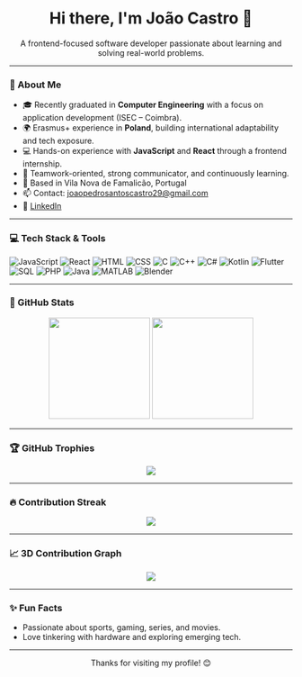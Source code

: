 
<!--
**JayOC29/JayOC29** is a ✨ _special_ ✨ repository because its `README.md` (this file) appears on your GitHub profile.

Here are some ideas to get you started:

- 🔭 I’m currently working on ...
- 🌱 I’m currently learning ...
- 👯 I’m looking to collaborate on ...
- 🤔 I’m looking for help with ...
- 💬 Ask me about ...
- 📫 How to reach me: ...
- 😄 Pronouns: ...
- ⚡ Fun fact: ...
-->
<h1 align="center">Hi there, I'm João Castro 👋</h1>
<p align="center">
  A frontend-focused software developer passionate about learning and solving real-world problems.
</p>

---

### 🧠 About Me

- 🎓 Recently graduated in **Computer Engineering** with a focus on application development (ISEC – Coimbra).
- 🌍 Erasmus+ experience in **Poland**, building international adaptability and tech exposure.
- 💻 Hands-on experience with **JavaScript** and **React** through a frontend internship.
- 🤝 Teamwork-oriented, strong communicator, and continuously learning.
- 📍 Based in Vila Nova de Famalicão, Portugal  
- 📫 Contact: joaopedrosantoscastro29@gmail.com  
- 🔗 [LinkedIn](https://www.linkedin.com/in/jo%C3%A3o-castro-482798255/)

---

### 💻 Tech Stack & Tools

![JavaScript](https://img.shields.io/badge/-JavaScript-05122A?style=flat&logo=javascript)
![React](https://img.shields.io/badge/-React-05122A?style=flat&logo=react)
![HTML](https://img.shields.io/badge/-HTML5-05122A?style=flat&logo=html5)
![CSS](https://img.shields.io/badge/-CSS3-05122A?style=flat&logo=css3)
![C](https://img.shields.io/badge/-C-05122A?style=flat&logo=c)
![C++](https://img.shields.io/badge/-C++-05122A?style=flat&logo=cplusplus)
![C#](https://img.shields.io/badge/-CSharp-05122A?style=flat&logo=csharp)
![Kotlin](https://img.shields.io/badge/-Kotlin-05122A?style=flat&logo=kotlin)
![Flutter](https://img.shields.io/badge/-Flutter-05122A?style=flat&logo=flutter)
![SQL](https://img.shields.io/badge/-SQL-05122A?style=flat&logo=mysql)
![PHP](https://img.shields.io/badge/-PHP-05122A?style=flat&logo=php)
![Java](https://img.shields.io/badge/-Java-05122A?style=flat&logo=java)
![MATLAB](https://img.shields.io/badge/-MATLAB-05122A?style=flat)
![Blender](https://img.shields.io/badge/-Blender-05122A?style=flat&logo=blender)

---

### 🚀 GitHub Stats

<p align="center">
  <img height="180em" src="https://github-readme-stats.vercel.app/api?username=JayOC29&show_icons=true&theme=tokyonight" />
  <img height="180em" src="https://github-readme-stats.vercel.app/api/top-langs/?username=JayOC29&layout=compact&theme=tokyonight" />
</p>

---

### 🏆 GitHub Trophies

<p align="center">
  <img src="https://github-profile-trophy.vercel.app/?username=JayOC29&theme=onedark" />
</p>

---

### 🔥 Contribution Streak

<p align="center">
  <img src="https://github-readme-streak-stats.herokuapp.com/?user=JayOC29&theme=tokyonight" />
</p>

---

### 📈 3D Contribution Graph
<!--
<p align="center">
  <a href="https://github-contributions.vercel.app/?username=JayOC29">
    <img src="https://github-contributions.vercel.app/api?username=JayOC29" />
  </a>
</p>
-->
<p align="center">
  <img src="https://raw.githubusercontent.com/JayOC29/profile-3d-contrib/main/profile-night-rainbow.svg" />
</p>


---

### ✨ Fun Facts

- Passionate about sports, gaming, series, and movies.
- Love tinkering with hardware and exploring emerging tech.

---

<p align="center">Thanks for visiting my profile! 😊</p>

